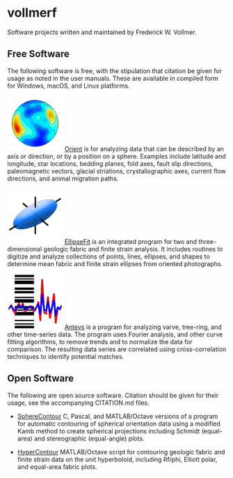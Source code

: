 # vollmerf

Software projects written and maintained by Frederick W. Vollmer.

## Free Software

The following software is free, with the stipulation that citation be given for usage as noted in the user manuals. These are available in compiled form for Windows, macOS, and Linux platforms.

![Orient](images/Orient3_128n.png)
[Orient](https://www.frederickvollmer.com/orient/) is for analyzing data that can be described by an axis or direction, or by a position on a sphere. Examples include latitude and longitude, star locations, bedding planes, fold axes, fault slip directions, paleomagnetic vectors, glacial striations, crystallographic axes, current flow directions, and animal migration paths.

![EllipseFit](images/EllipseFitIcon_128.png)
[EllipseFit](https://www.frederickvollmer.com/ellipsefit/) is an integrated program for two and three-dimensional geologic fabric and finite strain analysis. It includes routines to digitize and analyze collections of points, lines, ellipses, and shapes to determine mean fabric and finite strain ellipses from oriented photographs.

![Antevs](images/AntevsIcon_128.png)
[Antevs](https://www.frederickvollmer.com/antevs/) is a program for analyzing varve, tree-ring, and other time-series data. The program uses Fourier analysis, and other curve fitting algorithms, to remove trends and to normalize the data for comparison. The resulting data series are correlated using cross-correlation techniques to identify potential matches.  

## Open Software

The following are open source software. Citation should be given for their usage, see the accompanying CITATION.md files. 

* [SphereContour](https://vollmerf.github.io/spherecontour/) C, Pascal, and MATLAB/Octave versions of a program for automatic contouring of spherical orientation data using a modified Kamb method to create spherical projections including Schmidt (equal-area) and stereographic (equal-angle) plots. 

* [HyperContour](https://vollmerf.github.io/hypercontour/) MATLAB/Octave script for contouring geologic fabric and finite strain data on the unit hyperboloid, including Rf/phi, Elliott polar, and equal-area fabric plots. 

